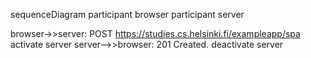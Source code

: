 sequenceDiagram
participant browser
participant server

browser->>server: POST https://studies.cs.helsinki.fi/exampleapp/spa
activate server
server-->>browser: 201 Created. 
deactivate server 

